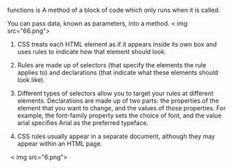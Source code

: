 functions is A method of a block of code which only runs when it is called.

You can pass data, known as parameters, into a method.
< img src="66.png">
  

1. CSS treats each HTML element as if it appears inside
its own box and uses rules to indicate how that
element should look.


2. Rules are made up of selectors (that specify the
elements the rule applies to) and declarations (that
indicate what these elements should look like).


3. Different types of selectors allow you to target your
rules at different elements.
Declarations are made up of two parts: the properties
of the element that you want to change, and the values
of those properties. For example, the font-family
property sets the choice of font, and the value arial
specifies Arial as the preferred typeface.
4. CSS rules usually appear in a separate document,
although they may appear within an HTML page.

  < img src="6.png">


